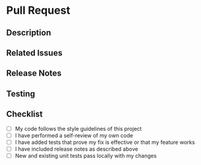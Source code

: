 # Pull Request

## Description

<!-- Provide a brief description of the changes in this PR -->

## Related Issues

<!-- Reference any related issues with "Fixes #123" or "Relates to #123" -->

## Release Notes

<!--
IMPORTANT: Please include release notes for this PR. These notes will be compiled into release documents.
Choose ONE of the following release note types by removing the <!-- comment markers around the relevant section.
Multiple types are NOT allowed. Keep notes concise and user-focused.
-->

<!-- FEATURE: Use this for new features, improvements, or enhancements
## Feature
[Feature] Brief description of the new feature
-->

<!-- BUG FIX: Use this for bug fixes
## Bug Fix
[Bug Fix] Brief description of the bug fix
-->

<!-- DOCUMENTATION: Use this for documentation only changes
## Documentation
[Documentation] Brief description of the documentation changes
-->

<!-- CHORE: Use this for refactoring, dependency updates, or other maintenance tasks
## Chore
[Chore] Brief description of the maintenance work
-->

## Testing

<!-- Describe the testing you have done for your changes -->

## Checklist

- [ ] My code follows the style guidelines of this project
- [ ] I have performed a self-review of my own code
- [ ] I have added tests that prove my fix is effective or that my feature works
- [ ] I have included release notes as described above
- [ ] New and existing unit tests pass locally with my changes
